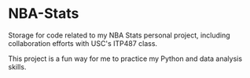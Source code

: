 # NBA-Stats
Storage for code related to my NBA Stats personal project, including collaboration efforts with USC's ITP487 class. 

This project is a fun way for me to practice my Python and data analysis skills.
